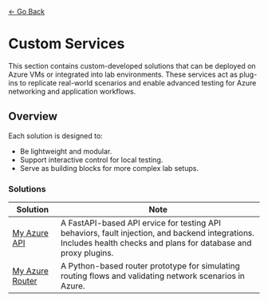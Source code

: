 [<- Go Back](../README.md)

# Custom Services
This section contains custom-developed solutions that can be deployed on Azure VMs or integrated into lab environments. These services act as plug-ins to replicate real-world scenarios and enable advanced testing for Azure networking and application workflows.

## Overview
Each solution is designed to:
- Be lightweight and modular.
- Support interactive control for local testing.
- Serve as building blocks for more complex lab setups.

### Solutions 

| Solution | Note | 
| --- | --- |
| [My Azure API](./my-azure-api/.my-azure-api.md) | A FastAPI-based API ervice for testing API behaviors, fault injection, and backend integrations. Includes health checks and plans for database and proxy plugins. |
| [My Azure Router](./my-azure-router/.my-azure-router.md) | A Python-based router prototype for simulating routing flows and validating network scenarios in Azure. |